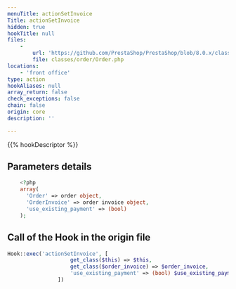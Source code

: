```yaml
---
menuTitle: actionSetInvoice
Title: actionSetInvoice
hidden: true
hookTitle: null
files:
    -
        url: 'https://github.com/PrestaShop/PrestaShop/blob/8.0.x/classes/order/Order.php'
        file: classes/order/Order.php
locations:
    - 'front office'
type: action
hookAliases: null
array_return: false
check_exceptions: false
chain: false
origin: core
description: ''

---
```


{{% hookDescriptor %}}

## Parameters details

```php
    <?php
    array(
      'Order' => order object,
      'OrderInvoice' => order invoice object,
      'use_existing_payment' => (bool)
    );
```

## Call of the Hook in the origin file

```php
Hook::exec('actionSetInvoice', [
                    get_class($this) => $this,
                    get_class($order_invoice) => $order_invoice,
                    'use_existing_payment' => (bool) $use_existing_payment,
                ])
```
